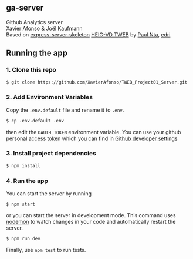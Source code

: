 
## ga-server
Github Analytics server </br>
Xavier Afonso & Joël Kaufmann </br>
Based on [express-server-skeleton](https://github.com/heig-vd-tweb/express-server-skeleton.git) [HEIG-VD TWEB](https://github.com/heig-vd-tweb) by [Paul Nta](https://github.com/paulnta), [edri](https://github.com/edri)

## Running the app

### 1. Clone this repo

```sh
$ git clone https://github.com/XavierAfonso/TWEB_Project01_Server.git
```

### 2. Add Environment Variables
Copy the `.env.default` file and rename it to `.env`.
```sh
$ cp .env.default .env
```

then edit the `OAUTH_TOKEN` environment variable. You can use your github personal access token which you can find in [Github developer settings](https://github.com/settings/tokens)

### 3. Install project dependencies
```sh
$ npm install
```
### 4. Run the app

You can start the server by running
```$
$ npm start
```

or you can start the server in development mode. This command uses [nodemon](https://github.com/remy/nodemon) to watch changes in your code and automatically restart the server.
```sh
$ npm run dev
```

Finally, use `npm test` to run tests.
